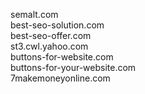 semalt.com  
best-seo-solution.com  
best-seo-offer.com  
st3.cwl.yahoo.com  
buttons-for-website.com  
buttons-for-your-website.com  
7makemoneyonline.com  